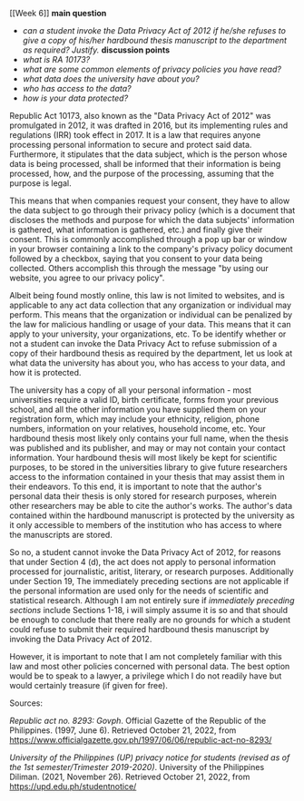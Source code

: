[[Week 6]]
**main question**
- *can a student invoke the Data Privacy Act of 2012 if he/she refuses to give a copy of his/her hardbound thesis manuscript to the department as required? Justify.*
**discussion points**
- *what is RA 10173?*
- *what are some common elements of privacy policies you have read?*
- *what data does the university have about you?*
- *who has access to the data?*
- *how is your data protected?*


Republic Act 10173, also known as the "Data Privacy Act of 2012" was promulgated in 2012, it was drafted in 2016, but its implementing rules and regulations (IRR) took effect in 2017. It is a law that requires anyone processing personal information to secure and protect said data. Furthermore, it stipulates that the data subject, which is the person whose data is being processed, shall be informed that their information is being processed, how, and the purpose of the processing, assuming that the purpose is legal. 

This means that when companies request your consent, they have to allow the data subject to go through their privacy policy (which is a document that discloses the methods and purpose for which the data subjects' information is gathered, what information is gathered, etc.) and finally give their consent. This is commonly accomplished through a pop up bar or window in your browser containing a link to the company's privacy policy document followed by a checkbox, saying that you consent to your data being collected. Others accomplish this through the message "by using our website, you agree to our privacy policy". 

Albeit being found mostly online, this law is not limited to websites, and is applicable to any act data collection that any organization or individual may perform. This means that the organization or individual can be penalized by the law for malicious handling or usage of your data. This means that it can apply to your university, your organizations, etc. To be identify whether or not a student can invoke the Data Privacy Act to refuse submission of a copy of their hardbound thesis as required by the department, let us look at what data the university has about you, who has access to your data, and how it is protected.

The university has a copy of all your personal information - most universities require a valid ID, birth certificate, forms from your previous school, and all the other information you have supplied them on your registration form, which may include your ethnicity, religion, phone numbers, information on your relatives, household income, etc. Your hardbound thesis most likely only contains your full name, when the thesis was published and its publisher, and may or may not contain your contact information. Your hardbound thesis will most likely be kept for scientific purposes, to be stored in the universities library to give future researchers access to the information contained in your thesis that may assist them in their endeavors. To this end, it is important to note that the author's personal data their thesis is only stored for research purposes, wherein other researchers may be able to cite the author's works. The author's data contained within the hardbound manuscript is protected by the university as it only accessible to members of the institution who has access to where the manuscripts are stored.

So no, a student cannot invoke the Data Privacy Act of 2012, for reasons that under Section 4 (d), the act does not apply to personal information processed for journalistic, aritist, literary, or research purposes. Additionally under Section 19, The immediately preceding sections are not applicable if the personal information are used only for the needs of scientific and statistical research. Although I am not entirely sure if *immediately preceding sections* include Sections 1-18, i will simply assume it is so and that should be enough to conclude that there really are no grounds for which a student could refuse to submit their required hardbound thesis manuscript by invoking the Data Privacy Act of 2012.

However, it is important to note that I am not completely familiar with this law and most other policies concerned with personal data. The best option would be to speak to a lawyer, a privilege which I do not readily have but would certainly treasure (if given for free).

Sources:

_Republic act no. 8293: Govph_. Official Gazette of the Republic of the Philippines. (1997, June 6). Retrieved October 21, 2022, from https://www.officialgazette.gov.ph/1997/06/06/republic-act-no-8293/

_University of the Philippines (UP) privacy notice for students (revised as of the 1st semester/Trimester 2019-2020)_. University of the Philippines Diliman. (2021, November 26). Retrieved October 21, 2022, from https://upd.edu.ph/studentnotice/